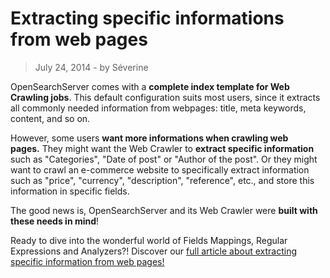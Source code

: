 # Extracting specific informations from web pages

> July 24, 2014 - by Séverine

OpenSearchServer comes with a **complete index template for Web Crawling jobs**. This default configuration suits most users, since it extracts all commonly needed information from webpages: title, meta keywords, content, and so on.

However, some users **want more informations when crawling web pages.** They might want the Web Crawler to **extract specific information** such as "Categories", "Date of post" or "Author of the post". Or they might want to crawl an e-commerce website to specifically extract information such as "price", "currency", "description", "reference", etc., and store this information in specific fields.

The good news is, OpenSearchServer and its Web Crawler were **built with these needs in mind**!

Ready to dive into the wonderful world of Fields Mappings, Regular Expressions and Analyzers?! Discover our [full article about extracting specific information from web pages!](http://www.opensearchserver.com/documentation/faq/crawling/how_to_extract_specific_information_from_web_pages.md)
